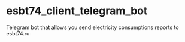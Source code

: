 # esbt74_client_telegram_bot

Telegram bot that allows you send electricity consumptions reports to esbt74.ru
